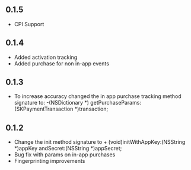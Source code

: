 ## 0.1.5
* CPI Support

## 0.1.4
* Added activation tracking
* Added purchase for non in-app events

## 0.1.3
* To increase accuracy changed the in app purchase tracking method signature to:
-(NSDictionary *) getPurchaseParams:(SKPaymentTransaction *)transaction;

## 0.1.2
* Change the init method signature to + (void)initWithAppKey:(NSString *)appKey andSecret:(NSString *)appSecret;
* Bug fix with params on in-app purchases
* Fingerprinting improvements

